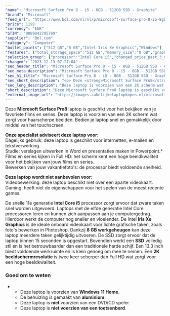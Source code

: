 ```yaml
---
"name": "Microsoft Surface Pro 8 - i5 - 8GB - 512GB SSD - Graphite"
"brand": "Microsoft"
"feed_url": "https://www.bol.com/nl/nl/p/microsoft-surface-pro-8-i5-8gb-512gb-ssd-graphite/9300000071952115"
"price": 1199
"currency": "EUR"
"GTIN": "0889842795769"
"supplier": "Bol.com"
"category": "Computer"
"bullet_points": ["512 GB","8 GB","Intel Iris Xe Graphics","Windows"]
"features": {"total_storage_space":"512 GB","memory_size":"8 GB","graphics_card":"Intel Iris Xe Graphics","operating_system":"Windows"}
"selection_group": {"processor":"Intel Core i5","changed_price_past_3_days":false,"product_family":"Surface Pro 8"}
"changed": "2023-12-13 07:27:04"
"seo_header_title": "Microsoft Surface Pro 8 - i5 - 8GB - 512GB SSD - Graphite"
"seo_meta_description": "Microsoft Surface Pro 8 - i5 - 8GB - 512GB SSD - Graphite"
"seo_h1_title": "Microsoft Surface Pro 8 - i5 - 8GB - 512GB SSD - Graphite"
"seo_short_description": "<p> Deze <strong>Microsoft Surface Pro8</strong> laptop is geschikt voor het bekijken van je favoriete films en series."
"seo_long_description": "Deze laptop is voorzien van een 2K scherm wat zorgt voor haarscherpe beelden. Bedien je laptop snel en gemakkelijk door middel van het touchscreen. </p> <p> <strong>Onze specialist adviseert deze laptop voor:</strong><br /> Dagelijks gebruik: deze laptop is geschikt voor internetten, e-mailen en tekstverwerking. <br /> Studie: verslagen uitwerken in Word en presentaties maken in Powerpoint. *<br /> Films en series kijken in Full HD: het scherm kent een hoge beeldkwaliteit voor het bekijken van jouw films en series. <br /> Bewerken van jouw vakantiefoto's: de processor biedt voldoende snelheid.  </p> <p> <strong>Deze laptop wordt niet aanbevolen voor:</strong><br /> Videobewerking: deze laptop beschikt niet over een aparte videokaart. <br /> Gaming: heeft niet de eigenschappen voor het spelen van de meest recente games.  </p> <p> De snelle 11e generatie <strong>Intel Core i5</strong> processor zorgt ervoor dat zware taken snel worden uitgevoerd. Laptops met de elfde generatie Intel Core processoren leren en kunnen zich aanpassen aan je computergedrag. Hierdoor werkt de computer nog sneller en vloeiender. De Intel <strong>Iris Xe Graphics</strong> is de ideale onboard videokaart voor lichte grafische taken, zoals foto's bewerken in Photoshop. Dankzij <strong>8 GB werkgeheugen</strong> kan deze laptop meerdere taken gelijktijdig uitvoeren. De SSD zorgt ervoor dat de laptop binnen 15 seconden is opgestart. Bovendien werkt een <strong>SSD</strong> volledig stil en is het betrouwbaarder dan een traditionele harde schijf. Een 13. 3 inch biedt voldoende werkruimte en is klein genoeg om mee te nemen. Een <strong>2K beeldschermresolutie</strong> is twee keer scherper dan Full HD wat zorgt voor een hoge beeldkwaliteit.  </p> <p> </p> <h3> Goed om te weten</h3> <p> </p> <ul> <li> <ul> <li>Deze laptop is voorzien van <strong>Windows 11 Home</strong>. </li> <li>De behuizing is gemaakt van <strong>aluminium</strong>. </li> <li>Deze laptop is <strong>niet </strong>voorzien van een DVD/CD speler. </li> <li>Deze laptop is <strong>niet voorzien van een toetsenbord</strong>. </li> </ul> </li> </ul>"
"short_description": "Deze Microsoft Surface Pro8 laptop is geschikt voor het bekijken van je favoriete films en series. Deze laptop is voorzien van een 2K scherm wat zorgt voor haarscherpe beelden. Bedien je laptop snel en gemakkelijk door middel van het touchscreen. Onze specialist adviseert deze laptop voor: Dagelijks gebruik: deze laptop is geschikt voor internetten, e-mailen en tekstverwerking. Studie: verslagen uitwerken in Word en presentaties maken in Powerpoint.* Films en series kijken in Full HD: het scherm kent een hoge beeldkwaliteit voor het bekijken van jouw films en series. Bewerken van jouw vakantiefoto's: de processor biedt voldoende snelheid. Deze laptop wordt niet aanbevolen voor: Videobewerking: deze laptop beschikt niet over een aparte videokaart. Gaming: heeft niet de eigenschappen voor het spelen van de meest recente games. De snelle 11e generatie Intel Core i5 processor zorgt ervoor dat zware taken snel worden uitgevoerd. Laptops met de elfde generatie Intel Core processoren leren en kunnen zich aanpassen aan je computergedrag. Hierdoor werkt de computer nog sneller en vloeiender. De Intel Iris Xe Graphics is de ideale onboard videokaart voor lichte grafische taken, zoals foto's bewerken in Photoshop. Dankzij 8 GB werkgeheugen kan deze laptop meerdere taken gelijktijdig uitvoeren. De SSD zorgt ervoor dat de laptop binnen 15 seconden is opgestart. Bovendien werkt een SSD volledig stil en is het betrouwbaarder dan een traditionele harde schijf. Een 13.3 inch biedt voldoende werkruimte en is klein genoeg om mee te nemen. Een 2K beeldschermresolutie is twee keer scherper dan Full HD wat zorgt voor een hoge beeldkwaliteit. Goed om te weten Deze laptop is voorzien van Windows 11 Home. De behuizing is gemaakt van aluminium. Deze laptop is niet voorzien van een DVD/CD speler. Deze laptop is niet voorzien van een toetsenbord."
"external_image_url": "https://images.zakelijkelaptopkopen.nl/microsoft-surface-pro-8-i5-8gb-512gb-ssd-graphite.webp"
---
```


<p> Deze <strong>Microsoft Surface Pro8</strong> laptop is geschikt voor het bekijken van je favoriete films en series. Deze laptop is voorzien van een 2K scherm wat zorgt voor haarscherpe beelden. Bedien je laptop snel en gemakkelijk door middel van het touchscreen. </p> <p> <strong>Onze specialist adviseert deze laptop voor:</strong><br /> Dagelijks gebruik: deze laptop is geschikt voor internetten, e-mailen en tekstverwerking. <br /> Studie: verslagen uitwerken in Word en presentaties maken in Powerpoint.*<br /> Films en series kijken in Full HD: het scherm kent een hoge beeldkwaliteit voor het bekijken van jouw films en series.<br /> Bewerken van jouw vakantiefoto's: de processor biedt voldoende snelheid.  </p> <p> <strong>Deze laptop wordt niet aanbevolen voor:</strong><br /> Videobewerking: deze laptop beschikt niet over een aparte videokaart. <br /> Gaming: heeft niet de eigenschappen voor het spelen van de meest recente games.  </p> <p> De snelle 11e generatie <strong>Intel Core i5</strong> processor zorgt ervoor dat zware taken snel worden uitgevoerd. Laptops met de elfde generatie Intel Core processoren leren en kunnen zich aanpassen aan je computergedrag. Hierdoor werkt de computer nog sneller en vloeiender. De Intel <strong>Iris Xe Graphics</strong> is de ideale onboard videokaart voor lichte grafische taken, zoals foto's bewerken in Photoshop. Dankzij <strong>8 GB werkgeheugen</strong> kan deze laptop meerdere taken gelijktijdig uitvoeren. De SSD zorgt ervoor dat de laptop binnen 15 seconden is opgestart. Bovendien werkt een <strong>SSD</strong> volledig stil en is het betrouwbaarder dan een traditionele harde schijf. Een 13.3 inch biedt voldoende werkruimte en is klein genoeg om mee te nemen. Een <strong>2K beeldschermresolutie</strong> is twee keer scherper dan Full HD wat zorgt voor een hoge beeldkwaliteit.  </p> <p>  </p> <h3> Goed om te weten</h3> <p>  </p> <ul> <li> <ul> <li>Deze laptop is voorzien van <strong>Windows 11 Home</strong>.</li> <li>De behuizing is gemaakt van <strong>aluminium</strong>.</li> <li>Deze laptop is <strong>niet </strong>voorzien van een DVD/CD speler.</li> <li>Deze laptop is <strong>niet voorzien van een toetsenbord</strong>.</li> </ul> </li> </ul>